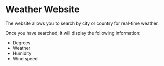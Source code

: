 # Weather Website
The website allows you to search by city or country for real-time weather.

Once you have searched, it will display the following information:
- Degrees
- Weather
- Humidity
- Wind speed
